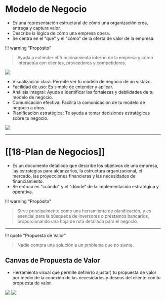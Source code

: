 # Modelo de Negocio
- Es una representación estructural de cómo una organización crea, entrega y captura valor.
- Describe la lógica de cómo una empresa opera.
- Se centra en el "qué" y el "cómo" de la oferta de valor de la empresa.

!!! warning "Propósito"
> Ayuda a entender el funcionamiento interno de la empresa y cómo interactúa con clientes, proveedores y competidores.

![](Pasted%20image%2020240924162433.png)


- Visualización clara: Permite ver tu modelo de negocio de un vistazo.
- Facilidad de uso: Es simple de entender y aplicar.
- Análisis integral: Ayuda a identificar las fortalezas y debilidades de tu modelo de negocio.
- Comunicación efectiva: Facilita la comunicación de tu modelo de negocio a otros.
- Planificación estratégica: Te ayuda a tomar decisiones estratégicas sobre tu negocio.

![](Pasted%20image%2020241006191201.png)

---

# [[18-Plan de Negocios]]
- Es un documento detallado que describe los objetivos de una empresa, las estrategias para alcanzarlos, la estructura organizacional, el mercado, las proyecciones financieras y las necesidades de financiamiento.
- Se enfoca en "cuándo" y el "dónde" de la implementación estratégica y operativa. 

!!! warning "Propósito"
> Sirve principalmente como una herramienta de planificación, y es esencial para la búsqueda de inversores o préstamos bancarios, proporcionando una hoja de ruta detallada para el negocio.

---

!!! quote "Propuesta de Valor"
> Nadie compra una solución a un problema que no siente.

## Canvas de Propuesta de Valor
- Herramienta visual que permite definir(o ajustar) tu propuesta de valor por medio de la conexión de las necesidades y deseos del cliente con tu propuesta de valor.

![](Pasted%20image%2020241006191435.png)
![](Pasted%20image%2020241006191450.png)